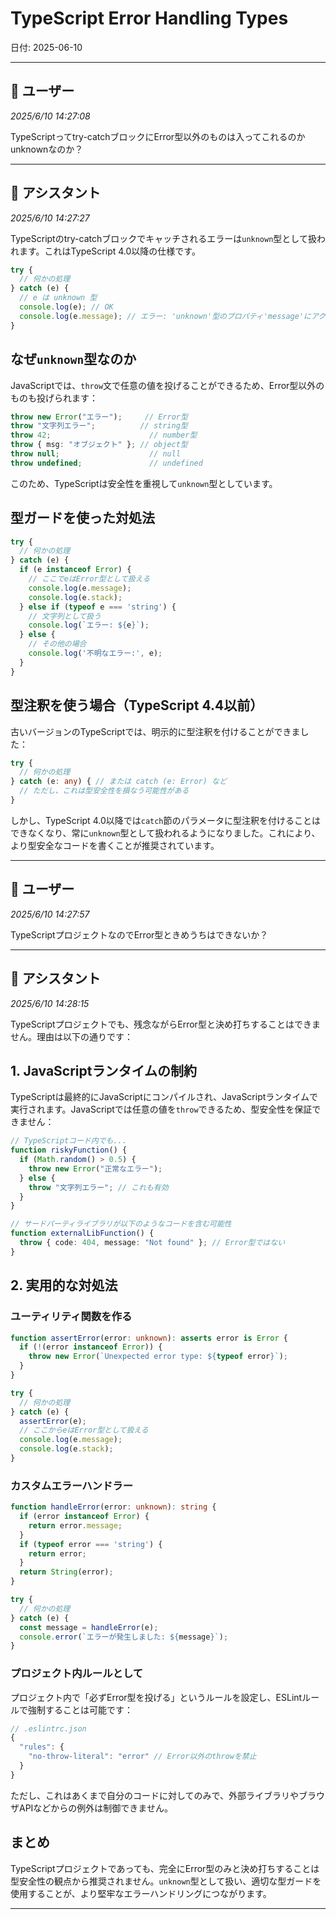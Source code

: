# TypeScript Error Handling Types

日付: 2025-06-10

---

## 👤 ユーザー
*2025/6/10 14:27:08*

TypeScriptってtry-catchブロックにError型以外のものは入ってこれるのかunknownなのか？

---

## 🤖 アシスタント
*2025/6/10 14:27:27*

TypeScriptのtry-catchブロックでキャッチされるエラーは`unknown`型として扱われます。これはTypeScript 4.0以降の仕様です。

```typescript
try {
  // 何かの処理
} catch (e) {
  // e は unknown 型
  console.log(e); // OK
  console.log(e.message); // エラー: 'unknown'型のプロパティ'message'にアクセスできない
}
```

## なぜ`unknown`型なのか

JavaScriptでは、`throw`文で任意の値を投げることができるため、Error型以外のものも投げられます：

```typescript
throw new Error("エラー");     // Error型
throw "文字列エラー";          // string型
throw 42;                      // number型
throw { msg: "オブジェクト" }; // object型
throw null;                    // null
throw undefined;               // undefined
```

このため、TypeScriptは安全性を重視して`unknown`型としています。

## 型ガードを使った対処法

```typescript
try {
  // 何かの処理
} catch (e) {
  if (e instanceof Error) {
    // ここでeはError型として扱える
    console.log(e.message);
    console.log(e.stack);
  } else if (typeof e === 'string') {
    // 文字列として扱う
    console.log(`エラー: ${e}`);
  } else {
    // その他の場合
    console.log('不明なエラー:', e);
  }
}
```

## 型注釈を使う場合（TypeScript 4.4以前）

古いバージョンのTypeScriptでは、明示的に型注釈を付けることができました：

```typescript
try {
  // 何かの処理
} catch (e: any) { // または catch (e: Error) など
  // ただし、これは型安全性を損なう可能性がある
}
```

しかし、TypeScript 4.0以降では`catch`節のパラメータに型注釈を付けることはできなくなり、常に`unknown`型として扱われるようになりました。これにより、より型安全なコードを書くことが推奨されています。

---

## 👤 ユーザー
*2025/6/10 14:27:57*

TypeScriptプロジェクトなのでError型ときめうちはできないか？

---

## 🤖 アシスタント
*2025/6/10 14:28:15*

TypeScriptプロジェクトでも、残念ながらError型と決め打ちすることはできません。理由は以下の通りです：

## 1. JavaScriptランタイムの制約

TypeScriptは最終的にJavaScriptにコンパイルされ、JavaScriptランタイムで実行されます。JavaScriptでは任意の値を`throw`できるため、型安全性を保証できません：

```typescript
// TypeScriptコード内でも...
function riskyFunction() {
  if (Math.random() > 0.5) {
    throw new Error("正常なエラー");
  } else {
    throw "文字列エラー"; // これも有効
  }
}

// サードパーティライブラリが以下のようなコードを含む可能性
function externalLibFunction() {
  throw { code: 404, message: "Not found" }; // Error型ではない
}
```

## 2. 実用的な対処法

### ユーティリティ関数を作る

```typescript
function assertError(error: unknown): asserts error is Error {
  if (!(error instanceof Error)) {
    throw new Error(`Unexpected error type: ${typeof error}`);
  }
}

try {
  // 何かの処理
} catch (e) {
  assertError(e);
  // ここからeはError型として扱える
  console.log(e.message);
  console.log(e.stack);
}
```

### カスタムエラーハンドラー

```typescript
function handleError(error: unknown): string {
  if (error instanceof Error) {
    return error.message;
  }
  if (typeof error === 'string') {
    return error;
  }
  return String(error);
}

try {
  // 何かの処理
} catch (e) {
  const message = handleError(e);
  console.error(`エラーが発生しました: ${message}`);
}
```

### プロジェクト内ルールとして

プロジェクト内で「必ずError型を投げる」というルールを設定し、ESLintルールで強制することは可能です：

```typescript
// .eslintrc.json
{
  "rules": {
    "no-throw-literal": "error" // Error以外のthrowを禁止
  }
}
```

ただし、これはあくまで自分のコードに対してのみで、外部ライブラリやブラウザAPIなどからの例外は制御できません。

## まとめ

TypeScriptプロジェクトであっても、完全にError型のみと決め打ちすることは型安全性の観点から推奨されません。`unknown`型として扱い、適切な型ガードを使用することが、より堅牢なエラーハンドリングにつながります。

---

